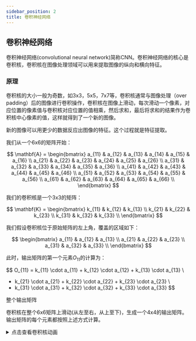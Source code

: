 ```yaml
---
sidebar_position: 2
title: 卷积神经网络
---
```


## 卷积神经网络

卷积神经网络(convolutional neural network)简称CNN。卷积神经网络的核心是卷积核，卷积核在图像处理领域可以用来提取图像的纵向和横向特征。

### 原理

卷积核的大小一般为奇数，如3x3，5x5，7x7等，卷积核通常与图像处理（over padding）后的图像进行卷积操作，卷积核在图像上滑动，每次滑动一个像素，对应位置的像素值与卷积核对应位置的值相乘，然后求和，最后将求和的结果作为卷积核中心像素的值，这样就得到了一个新的图像。

新的图像可以用更少的数据反应出图像的特征。这个过程就是特征提取。

我们从一个6x6的矩阵开始：

$$
\mathbf{A} = \begin{bmatrix}
a_{11} & a_{12} & a_{13} & a_{14} & a_{15} & a_{16} \\
a_{21} & a_{22} & a_{23} & a_{24} & a_{25} & a_{26} \\
a_{31} & a_{32} & a_{33} & a_{34} & a_{35} & a_{36} \\
a_{41} & a_{42} & a_{43} & a_{44} & a_{45} & a_{46} \\
a_{51} & a_{52} & a_{53} & a_{54} & a_{55} & a_{56} \\
a_{61} & a_{62} & a_{63} & a_{64} & a_{65} & a_{66} \\
\end{bmatrix}
$$



我们的卷积核是一个3x3的矩阵：

$$
\mathbf{K} = \begin{bmatrix}
k_{11} & k_{12} & k_{13} \\
k_{21} & k_{22} & k_{23} \\
k_{31} & k_{32} & k_{33} \\
\end{bmatrix}
$$


我们假设卷积核位于原始矩阵的左上角，覆盖的区域如下：

$$
\begin{bmatrix}
a_{11} & a_{12} & a_{13} \\
a_{21} & a_{22} & a_{23} \\
a_{31} & a_{32} & a_{33} \\
\end{bmatrix}
$$

此时，输出矩阵的第一个元素$O_{11}$的计算为：

$$
O_{11} = k_{11} \cdot a_{11} + k_{12} \cdot a_{12} + k_{13} \cdot a_{13} \\ 
+ k_{21} \cdot a_{21} + k_{22} \cdot a_{22} + k_{23} \cdot a_{23} \\ 
+ k_{31} \cdot a_{31} + k_{32} \cdot a_{32} + k_{33} \cdot a_{33}
$$

整个输出矩阵

卷积核在整个6x6矩阵上滑动(从左至右，从上至下)，生成一个4x4的输出矩阵。输出矩阵的每个元素都按照上述方式计算。

<details>
<summary>点击查看卷积核动画</summary>
``` jsx live
// 你可以尝试更改矩阵尺寸与卷积核的尺寸来感受卷积过程
function example(props) {
  // 使用 XPath 查询选择输出框
  const xpathSelector =
    "/html/body/div/div[2]/div/div/main/div/div/div/div/article/div[2]/div[1]/div[4]";
  const myElement = document.evaluate(
    xpathSelector,
    document,
    null,
    XPathResult.FIRST_ORDERED_NODE_TYPE,
    null
  ).singleNodeValue;
  // 矩阵尺寸
  const matrixSize = 6;
  // 卷积核尺寸
  const kernelSize = 3;
  const matrix = Array.from({ length: matrixSize }, (_, i) =>
    Array.from({ length: matrixSize }, (_, j) => `a${i + 1}${j + 1}`)
  );
  const [position, setPosition] = useState([0, 0]);
  useEffect(() => {
    const positions = [];
    for (let i = 0; i <= matrixSize - kernelSize; i++) {
      for (let j = 0; j <= matrixSize - kernelSize; j++) {
        positions.push([i, j]);
      }
    }

    let index = 0;
    const interval = setInterval(() => {
      setPosition(positions[index]);
      index = (index + 1) % positions.length;
    }, 1000);

    return () => clearInterval(interval);
  }, []);

  return (
    <div style={{ display: 'flex', justifyContent: 'center', alignItems: 'center', height: '100vh', backgroundColor: '#f0f0f0' }}>
      <div style={{ display: 'grid', gridTemplateColumns: `repeat(${matrixSize}, 50px)`, gridGap: '5px', position: 'relative' }}>
        {matrix.map((row, i) =>
          row.map((cell, j) => (
            <div
              key={`${i}-${j}`}
              style={{
                width: '50px',
                height: '50px',
                backgroundColor: '#fff',
                border: '1px solid #ccc',
                display: 'flex',
                justifyContent: 'center',
                alignItems: 'center',
                fontSize: '18px',
                backgroundColor: i >= position[0] && i < position[0] + kernelSize && j >= position[1] && j < position[1] + kernelSize ? 'yellow' : '#fff'
              }}
            >
              {cell}
            </div>
          ))
        )}
      </div>
    </div>
  );
}
```
</details>


最终输出矩阵$\mathbf{O}$为：

$$
\mathbf{O} = \begin{bmatrix}
O_{11} & O_{12} & O_{13} & O_{14} \\
O_{21} & O_{22} & O_{23} & O_{24} \\
O_{31} & O_{32} & O_{33} & O_{34} \\
O_{41} & O_{42} & O_{43} & O_{44} \\
\end{bmatrix}
$$

每个$O_{ij}$的具体计算方法如前所述，通过卷积核在原始矩阵上的滑动和计算得到。

通过这个例子，可以清晰地看到卷积核是如何对矩阵进行操作并生成输出的。

### 常见卷积核及用途


1. **水平边缘检测**：
   $$
   \begin{bmatrix}
   -1 & -1 & -1 \\
   0 & 0 & 0 \\
   1 & 1 & 1
   \end{bmatrix}
   $$
   用途：检测水平边缘。

2. **垂直边缘检测**：
   $$
   \begin{bmatrix}
   -1 & 0 & 1 \\
   -1 & 0 & 1 \\
   -1 & 0 & 1
   \end{bmatrix}
   $$
   用途：检测垂直边缘。

3. **Sobel算子（水平）**：
   $$
   \begin{bmatrix}
   -1 & 0 & 1 \\
   -2 & 0 & 2 \\
   -1 & 0 & 1
   \end{bmatrix}
   $$
   用途：检测水平边缘和梯度。

4. **Sobel算子（垂直）**：
   $$
   \begin{bmatrix}
   1 & 2 & 1 \\
   0 & 0 & 0 \\
   -1 & -2 & -1
   \end{bmatrix}
   $$
   用途：检测垂直边缘和梯度。

5. **拉普拉斯算子**：
   $$
   \begin{bmatrix}
   0 & 1 & 0 \\
   1 & -4 & 1 \\
   0 & 1 & 0
   \end{bmatrix}
   $$
   用途：检测图像的二阶导数，强调边缘。

6. **锐化**：
   $$
   \begin{bmatrix}
   0 & -1 & 0 \\
   -1 & 5 & -1 \\
   0 & -1 & 0
   \end{bmatrix}
   $$
   用途：提高图像的清晰度。

7. **高斯模糊（3x3）**：
   $$
   \frac{1}{16}
   \begin{bmatrix}
   1 & 2 & 1 \\
   2 & 4 & 2 \\
   1 & 2 & 1
   \end{bmatrix}
   $$
   用途：平滑图像，减少噪声。

8. **高斯模糊（5x5）**：
   $$
   \frac{1}{256}
   \begin{bmatrix}
   1 & 4 & 6 & 4 & 1 \\
   4 & 16 & 24 & 16 & 4 \\
   6 & 24 & 36 & 24 & 6 \\
   4 & 16 & 24 & 16 & 4 \\
   1 & 4 & 6 & 4 & 1
   \end{bmatrix}
   $$
   用途：更强的平滑效果。

9. **边缘增强**：
   $$
   \begin{bmatrix}
   -1 & -1 & -1 \\
   -1 & 9 & -1 \\
   -1 & -1 & -1
   \end{bmatrix}
   $$
   用途：增强边缘，使图像轮廓更加明显。

10. **均值滤波**：
    $$
    \frac{1}{9}
    \begin{bmatrix}
    1 & 1 & 1 \\
    1 & 1 & 1 \\
    1 & 1 & 1
    \end{bmatrix}
    $$
    用途：均匀地平滑图像。

```python showLineNumbers
import numpy as np
import matplotlib.pyplot as plt
from matplotlib.font_manager import FontProperties
import cv2

# 设置中文字体
# 替换为你系统中支持中文的字体路径(windows)
font_path = r'C:\Windows\Fonts\simhei.ttf'  
# mac（如果有的话）
# font_path = '/System/Library/Fonts/STHeiti Light.ttc' 
font_prop = FontProperties(fname=font_path)

# 读取灰度图像
image = np.array(cv2.imread('data/people.bmp',cv2.IMREAD_GRAYSCALE))

# 定义卷积核
kernels = {
    '水平边缘': np.array([[-1, -1, -1], [0, 0, 0], [1, 1, 1]]),
    '垂直边缘': np.array([[-1, 0, 1], [-1, 0, 1], [-1, 0, 1]]),
    'Sobel水平': np.array([[-1, 0, 1], [-2, 0, 2], [-1, 0, 1]]),
    'Sobel垂直': np.array([[1, 2, 1], [0, 0, 0], [-1, -2, -1]]),
    '拉普拉斯': np.array([[0, 1, 0], [1, -4, 1], [0, 1, 0]]),
    '锐化': np.array([[0, -1, 0], [-1, 5, -1], [0, -1, 0]]),
    '高斯模糊3x3': np.array([[1, 2, 1], [2, 4, 2], [1, 2, 1]]) / 16,
    '高斯模糊5x5': np.array([[1, 4, 6, 4, 1], [4, 16, 24, 16, 4], [6, 24, 36, 24, 6], [4, 16, 24, 16, 4], [1, 4, 6, 4, 1]]) / 256,
    '边缘增强': np.array([[-1, -1, -1], [-1, 9, -1], [-1, -1, -1]]),
    '均值滤波': np.array([[1, 1, 1], [1, 1, 1], [1, 1, 1]]) / 9
}

# 使用NumPy实现卷积操作
def convolve2d(image, kernel):
    # 获取图像和卷积核的尺寸
    i_height, i_width = image.shape
    k_height, k_width = kernel.shape
    
    # 计算输出图像的尺寸
    o_height = i_height - k_height + 1
    o_width = i_width - k_width + 1
    
    # 创建输出图像
    output = np.zeros((o_height, o_width))
    
    # 执行卷积操作
    for y in range(o_height):
        for x in range(o_width):
            # 提取图像区域
            region = image[y:y+k_height, x:x+k_width]
            # 计算卷积值
            output[y, x] = np.sum(region * kernel)
    
    return output

# 应用卷积核
results = {}
for name, kernel in kernels.items():
    # 为了处理边界，先对图像进行填充
    if kernel.shape[0] == 5:  # 对于5x5卷积核
        pad_width = 2
    else:  # 对于3x3卷积核
        pad_width = 1
    
    padded_image = np.pad(image, pad_width, mode='constant')
    filtered_image = convolve2d(padded_image, kernel)
    
    # 归一化处理，确保像素值在有效范围内
    filtered_image = np.clip(filtered_image, 0, 255).astype(np.uint8)
    results[name] = filtered_image

# 显示结果
plt.figure(figsize=(15, 8))
for i, (name, result) in enumerate(results.items()):
    plt.subplot(3, 4, i + 1)
    plt.imshow(result, cmap='gray')
    plt.title(name, fontproperties=font_prop)
    plt.axis('off')

plt.tight_layout()
plt.show()

```
### pooling 池化
池化（Pooling）是一种用于减少卷积神经网络（CNN）中特征图大小的操作。它通过将特征图上的局部区域进行聚合，得到一个更小的特征图。

池化操作类似卷积操作，使用的也是一个很小的矩阵，叫做池化核，但是池化核本身没有参数，只是通过对输入特征矩阵本身进行运算，它的大小通常是2x2、3x3、4x4等，然后将池化核在卷积得到的输出特征图中进行池化操作，需要注意的是，池化的过程中也有Padding方式以及步长的概念，与卷积不同的是，池化的步长往往等于池化核的大小。
最常见的池化操作为**最大值池化**（Max Pooling）和**平均值池化**（Average Pooling）两种。
```python showLineNumbers
import numpy as np

def pooling(input_array, pool_size=(2, 2), stride=None, mode='max'):
    """
    池化操作函数
    
    参数:
        input_array: 输入数组，形状为[height, width]或[batch, height, width, channels]
        pool_size: 池化窗口大小，默认为(2, 2)
        stride: 步长，默认与pool_size相同
        mode: 池化类型，'max'表示最大池化，'avg'表示平均池化
        
    返回:
        池化后的数组
    """
    # 如果未指定stride，则默认与pool_size相同
    if stride is None:
        stride = pool_size
    
    # 确保输入是numpy数组
    input_array = np.asarray(input_array)
    
    # 处理不同维度的输入
    if input_array.ndim == 2:  # 单通道2D输入
        h, w = input_array.shape
        d = 1
        input_array = input_array.reshape(1, h, w, 1)
    elif input_array.ndim == 3:  # 带批次或通道的3D输入
        raise ValueError("输入数组维度应为2D或4D")
    elif input_array.ndim == 4:  # 标准4D输入 [batch, height, width, channels]
        pass
    else:
        raise ValueError("输入数组维度应为2D或4D")
    
    # 获取输入尺寸
    batch_size, height, width, channels = input_array.shape
    
    # 计算输出尺寸
    out_height = (height - pool_size[0]) // stride[0] + 1
    out_width = (width - pool_size[1]) // stride[1] + 1
    
    # 初始化输出数组
    output = np.zeros((batch_size, out_height, out_width, channels))
    
    # 执行池化操作
    for b in range(batch_size):
        for c in range(channels):
            for i in range(out_height):
                for j in range(out_width):
                    h_start = i * stride[0]
                    h_end = h_start + pool_size[0]
                    w_start = j * stride[1]
                    w_end = w_start + pool_size[1]
                    
                    pool_region = input_array[b, h_start:h_end, w_start:w_end, c]
                    
                    if mode == 'max':
                        output[b, i, j, c] = np.max(pool_region)
                    elif mode == 'avg':
                        output[b, i, j, c] = np.mean(pool_region)
                    else:
                        raise ValueError("支持的模式为'max'或'avg'")
    
    # 如果输入是2D，则返回2D输出
    if input_array.shape[0] == 1 and input_array.shape[3] == 1:
        return output[0, :, :, 0]
    
    return output

# 示例使用
if __name__ == "__main__":
    # 创建测试数据
    test_data = np.array([
        [1, 2, 3, 4],
        [5, 6, 7, 8],
        [9, 10, 11, 12],
        [13, 14, 15, 16]
    ])
    
    # 最大池化
    max_pooled = pooling(test_data, pool_size=(2, 2), mode='max')
    print("最大池化结果:")
    print(max_pooled)
    
    # 平均池化
    avg_pooled = pooling(test_data, pool_size=(2, 2), mode='avg')
    print("平均池化结果:")
    print(avg_pooled)
'''
最大池化结果:
[[ 6.  8.]
 [14. 16.]]
平均池化结果:
[[ 3.5  5.5]
 [11.5 13.5]]
'''
```

- over padding(填充)
  
有时图像的特征在边缘上，例如

```python
import numpy as np
import matplotlib.pyplot as plt

# 读取图像
inputs = np.array([
  [255,1,2],
  [255,1,2],
  [255,1,2],]

)
# 用于提取纵向特征的卷积核
kernel = np.array([
  [0,1,0],
  [0,1,0],
  [0,1,0]]
)

# 卷积操作结果，没能正确获取边缘的特征
'''
[[0.   2.   0.]
 [0.   2.   0.]
 [0.   2.   0.]]
'''


# 对输入图像进行填充
# array: 需要填充的数组
# pad_width: 填充的宽度(上下左右都填充)
# mode: 填充的方式，通常为'constant',
# 有0、空、最大、平均、中位等11种参数可以选，点击方法进入查看
# constant_values: 填充的值，通常为0
inputs = np.pad(
    array=inputs,
    pad_width=1,
    mode='constant',
    constant_values=0
)


# 卷积操作
out_put = np.zeros((inputs.shape[0] - kernel.shape[0] + 1, inputs.shape[1] - kernel.shape[1] + 1))
out_put_w = out_put.shape[0]
out_put_h = out_put.shape[1]

for i in range(out_put_w):
    for j in range(out_put_h):
        conv_result = np.sum(inputs[i:i+kernel.shape[0], j:j+kernel.shape[1]] * kernel)
        out_put[i][j] = conv_result

# 卷积操作结果,正确的获取到了边缘的特征
print(out_put)
'''
[[510.   2.   4.]
 [765.   3.   6.]
 [510.   2.   4.]]
'''
```

### stride(步幅)

步幅表示卷积核移动的步长，步幅越大，卷积核每次跳跃的距离就越多，卷积核的感受野越小。
:::tip
感受野（Receptive Field）的定义：源自生物专业术语，在机器学习中表示卷积神经网络每一层输出的特征图（feature map）上的像素点映射回输入图像上的区域大小。通俗点的解释是，特征图上一点，相对于原图的大小，也是卷积神经网络特征所能看到输入图像的区域。
:::

```python showLineNumbers
import numpy as np

def convolution_2d(input_array, kernel, stride=3):
    """
    实现2D卷积操作
    
    参数:
        input_array: 输入数组，形状为 (height, width)
        kernel: 卷积核，形状为 (kernel_size, kernel_size)
        stride: 卷积步长，默认为3
        
    返回:
        卷积结果数组
    """
    # 获取输入数组和卷积核的尺寸
    input_height, input_width = input_array.shape
    kernel_size = kernel.shape[0]
    
    # 计算输出数组的尺寸
    output_height = (input_height - kernel_size) // stride + 1
    output_width = (input_width - kernel_size) // stride + 1
    
    # 初始化输出数组
    output = np.zeros((output_height, output_width))
    
    # 执行卷积操作
    for i in range(output_height):
        for j in range(output_width):
            # 计算当前窗口的位置
            start_i = i * stride
            start_j = j * stride
            
            # 提取当前窗口
            window = input_array[start_i:start_i+kernel_size, start_j:start_j+kernel_size]
            
            # 计算卷积和
            output[i, j] = np.sum(window * kernel)
    
    return output

# 示例使用
if __name__ == "__main__":
    # 创建10x10的示例输入数组
    input_array = np.ones((8, 8))
    # 即输入数组每行列数据下标为 0-7 0-7
    
    # 创建5x5的卷积核
    kernel = np.ones((5, 5))
    
    # 执行卷积操作，步幅为3
    # 第一次卷积的区域为 0-4 0-4
    # 第二次卷积的区域为 3-7 3-7
    result = convolution_2d(input_array, kernel, stride=3)
    
    print("输入数组形状:", input_array.shape)
    print("卷积核形状:", kernel.shape)
    print("卷积结果形状:", result.shape)
    print("\n输入数组:")
    print(input_array)
    print("\n卷积核:")
    print(kernel)
    print("\n卷积结果:")
    print(result)
'''
输入数组形状: (10, 10)
卷积核形状: (5, 5)
卷积结果形状: (2, 2)

输入数组:
[[1. 1. 1. 1. 1. 1. 1. 1.]
 [1. 1. 1. 1. 1. 1. 1. 1.]
 [1. 1. 1. 1. 1. 1. 1. 1.]
 [1. 1. 1. 1. 1. 1. 1. 1.]
 [1. 1. 1. 1. 1. 1. 1. 1.]
 [1. 1. 1. 1. 1. 1. 1. 1.]
 [1. 1. 1. 1. 1. 1. 1. 1.]
 [1. 1. 1. 1. 1. 1. 1. 1.]]

卷积核:
[[1. 1. 1. 1. 1.]
 [1. 1. 1. 1. 1.]
 [1. 1. 1. 1. 1.]
 [1. 1. 1. 1. 1.]
 [1. 1. 1. 1. 1.]]

卷积结果:
[[25. 25.]
 [25. 25.]]
'''
```

### 卷积神经网络对手写数字识别


import Tabs from '@theme/Tabs';
import TabItem from '@theme/TabItem';

<Tabs>
  <TabItem value="torch" label="pytorch" default>
    这是pytorch实现

```python showLineNumbers
import torch
import torch.nn as nn
import torch.optim as optim
from sklearn.datasets import load_digits
from sklearn.model_selection import train_test_split
import numpy as np

# 加载数据 & 预处理
digits = load_digits()
X = digits.images.astype(np.float32) / 16.0  # 归一化到0~1
y = digits.target
X = X[..., np.newaxis]  # 添加通道维度 (n,8,8,1)
num_classes = 10

# 划分训练/验证集
X_train, X_val, y_train, y_val = train_test_split(
    X, y, test_size=0.2, random_state=42, stratify=y
)

# 转换为PyTorch张量，并调整为NCHW格式
X_train = torch.tensor(X_train).permute(0, 3, 1, 2)  # NHWC -> NCHW
X_val = torch.tensor(X_val).permute(0, 3, 1, 2)
y_train = torch.tensor(y_train, dtype=torch.long)
y_val = torch.tensor(y_val, dtype=torch.long)


# 定义模型
class SimpleConvNet(nn.Module):
    def __init__(self):
        super(SimpleConvNet, self).__init__()
        self.conv = nn.Conv2d(1, 8, kernel_size=3, padding=1)  # 输入1通道，输出8通道
        self.relu = nn.ReLU()
        self.pool = nn.MaxPool2d(kernel_size=2)  # 2x2池化
        self.fc = nn.Linear(4 * 4 * 8, num_classes)  # 全连接层

    def forward(self, x):
        x = self.conv(x)  # 卷积层
        x = self.relu(x)  # ReLU激活
        x = self.pool(x)  # 最大池化
        x = x.reshape(x.shape[0], -1)
        x = self.fc(x)  # 全连接层
        return x


# 创建模型、损失函数和优化器
model = SimpleConvNet()
criterion = nn.CrossEntropyLoss()
optimizer = optim.SGD(model.parameters(), lr=0.1)

# 训练参数
epochs = 10
batch_size = 64

# 训练循环
for epoch in range(epochs):
    # 创建数据加载器进行批处理
    indices = torch.randperm(len(X_train))

    model.train()  # 设置为训练模式
    total_loss = 0

    # 小批量训练
    for i in range(0, len(X_train), batch_size):
        # 获取批次数据
        batch_indices = indices[i : i + batch_size]
        x_batch = X_train[batch_indices]
        y_batch = y_train[batch_indices]

        # 前向传播
        outputs = model(x_batch)
        loss = criterion(outputs, y_batch)
        total_loss += loss.item()

        # 反向传播和优化
        optimizer.zero_grad()  # 清除之前的梯度
        loss.backward()  # 反向传播
        optimizer.step()  # 更新参数

    # 验证
    model.eval()  # 设置为评估模式
    with torch.no_grad():  # 不计算梯度
        outputs = model(X_val)
        _, predicted = torch.max(outputs, 1)  # 获取最大值所在位置
        accuracy = (predicted == y_val).float().mean()

    print(
        f"Epoch {epoch+1}/{epochs}  loss={total_loss/len(indices)*batch_size:.4f}  val_acc={accuracy:.4f}"
    )
'''
Epoch 1/10  loss=2.2956  val_acc=0.4472
Epoch 2/10  loss=2.0604  val_acc=0.6167
Epoch 3/10  loss=1.5787  val_acc=0.7861
Epoch 4/10  loss=1.0126  val_acc=0.8000
Epoch 5/10  loss=0.6914  val_acc=0.7972
Epoch 6/10  loss=0.5458  val_acc=0.7917
Epoch 7/10  loss=0.4080  val_acc=0.8417
Epoch 8/10  loss=0.3853  val_acc=0.8778
Epoch 9/10  loss=0.3235  val_acc=0.9111
Epoch 10/10  loss=0.2700  val_acc=0.9250
'''
```
  </TabItem>
  <TabItem value="numpy" label="numpy">
    这是numpy实现

```python showLineNumbers
import numpy as np
from sklearn.datasets import load_digits
from sklearn.model_selection import train_test_split


# 卷积层前向传播
def conv2d_forward(x, w, b):
    # x: 输入数据，形状为(N,H,W,C)
    # w: 卷积核权重，形状为(Kh,Kw,C,Cout)
    # b: 偏置项，长度为Cout
    N, H, W, C = x.shape  # 获取输入数据的形状
    Kh, Kw, _, Cout = w.shape  # 获取卷积核的形状
    padding = 1  # 固定使用padding=1
    Ho = (H + 2 * padding - Kh) + 1  # 计算输出高度
    Wo = (W + 2 * padding - Kw) + 1  # 计算输出宽度
    # 对输入数据进行填充
    x_pad = np.pad(
        x, [(0, 0), (padding, padding), (padding, padding), (0, 0)], "constant"
    )
    # 初始化输出张量
    y = np.zeros((N, Ho, Wo, Cout), dtype=x.dtype)

    # 计算卷积
    for n in range(N):  # 遍历每个样本
        for i in range(Ho):  # 遍历输出高度
            for j in range(Wo):  # 遍历输出宽度
                # 获取当前位置对应的输入数据块
                patch = x_pad[n, i : i + Kh, j : j + Kw, :]
                for cout in range(Cout):  # 遍历每个输出通道
                    # 计算卷积结果
                    y[n, i, j, cout] = np.sum(patch * w[:, :, :, cout]) + b[cout]

    cache = (x, w, b, x_pad)  # 缓存用于反向传播
    return y, cache


# 卷积层反向传播
def conv2d_backward(dy, cache):
    # dy: 输出梯度，形状与卷积层输出相同
    # cache: 前向传播保存的缓存数据
    x, w, b, x_pad = cache  # 解包缓存数据
    N, H, W, C = x.shape  # 获取输入数据的形状
    Kh, Kw, _, Cout = w.shape  # 获取卷积核的形状
    _, Ho, Wo, _ = dy.shape  # 获取输出梯度的形状
    padding = 1  # 固定使用padding=1

    # 初始化梯度
    dx_pad = np.zeros_like(x_pad)  # 填充后输入的梯度
    dw = np.zeros_like(w)  # 权重梯度
    db = np.zeros_like(b)  # 偏置梯度

    # 计算梯度
    for n in range(N):  # 遍历每个样本
        for i in range(Ho):  # 遍历输出高度
            for j in range(Wo):  # 遍历输出宽度
                # 获取当前位置对应的输入数据块
                patch = x_pad[n, i : i + Kh, j : j + Kw, :]
                for cout in range(Cout):  # 遍历每个输出通道
                    # 累加权重梯度
                    dw[:, :, :, cout] += patch * dy[n, i, j, cout]
                    # 累加输入梯度
                    dx_pad[n, i : i + Kh, j : j + Kw, :] += (
                        w[:, :, :, cout] * dy[n, i, j, cout]
                    )
                    # 累加偏置梯度
                    db[cout] += dy[n, i, j, cout]

    # 去除填充，得到原始输入梯度
    dx = dx_pad[:, padding:-padding, padding:-padding, :]
    return dx, dw, db


# ReLU激活函数前向传播
def relu_forward(x):
    # x: 输入数据
    y = np.maximum(0, x)  # ReLU激活函数：max(0,x)
    return y, x  # 返回输出和缓存(输入x)


# ReLU激活函数反向传播
def relu_backward(dy, cache):
    # dy: 输出梯度
    # cache: 前向传播缓存的输入x
    x = cache
    # ReLU梯度：当x>0时为1，否则为0
    return dy * (x > 0)


# 最大池化前向传播
def maxpool_forward(x):
    # x: 输入数据，形状为(N,H,W,C)
    N, H, W, C = x.shape  # 获取输入形状
    pool_size = (2, 2)  # 固定池化窗口大小为2x2
    ph, pw = pool_size
    # 计算输出大小
    Ho = (H - ph) // 2 + 1
    Wo = (W - pw) // 2 + 1

    # 初始化输出张量和掩码
    y = np.zeros((N, Ho, Wo, C), dtype=x.dtype)
    mask = {}  # 记录最大值位置

    # 计算池化
    for n in range(N):  # 遍历每个样本
        for i in range(Ho):  # 遍历输出高度
            for j in range(Wo):  # 遍历输出宽度
                # 获取当前池化窗口
                patch = x[n, i * 2 : i * 2 + ph, j * 2 : j * 2 + pw, :]
                # 计算窗口内最大值
                y[n, i, j, :] = patch.max(axis=(0, 1))

                # 记录每个通道的最大值位置
                for c in range(C):
                    idx = np.unravel_index(np.argmax(patch[:, :, c]), (ph, pw))
                    mask[(n, i, j, c)] = (i * 2 + idx[0], j * 2 + idx[1])

    return y, (x, mask)  # 返回输出和缓存


# 最大池化反向传播
def maxpool_backward(dy, cache):
    # dy: 输出梯度
    # cache: 前向传播保存的缓存
    x, mask = cache  # 解包缓存

    # 初始化输入梯度
    dx = np.zeros_like(x)
    N, Ho, Wo, C = dy.shape  # 获取输出梯度形状

    # 计算梯度：仅在最大值位置传递梯度
    for n in range(N):  # 遍历每个样本
        for i in range(Ho):  # 遍历输出高度
            for j in range(Wo):  # 遍历输出宽度
                for c in range(C):  # 遍历每个通道
                    # 获取最大值位置并传递梯度
                    xi, xj = mask[(n, i, j, c)]
                    dx[n, xi, xj, c] += dy[n, i, j, c]

    return dx


# 展平层前向传播
def flatten_forward(x):
    # x: 输入数据，形状为(N,H,W,C)
    # 将输入展平为(N, H*W*C)的二维张量
    return x.reshape(x.shape[0], -1), x.shape


# 展平层反向传播
def flatten_backward(dy, cache):
    # dy: 输出梯度，形状为(N, H*W*C)
    # cache: 原始输入形状
    # 将梯度重塑回原始输入形状
    return dy.reshape(cache)


# 全连接层前向传播
def dense_forward(x, w, b):
    # x: 输入数据，形状为(N, Din)
    # w: 权重，形状为(Din, Dout)
    # b: 偏置，长度为Dout
    y = x.dot(w) + b  # 线性变换：y = x·w + b
    return y, (x, w, b)  # 返回输出和缓存


# 全连接层反向传播
def dense_backward(dy, cache):
    # dy: 输出梯度，形状为(N, Dout)
    # cache: 前向传播缓存
    x, w, b = cache  # 解包缓存

    # 计算各个参数的梯度
    dx = dy.dot(w.T)  # 输入梯度：dy·w^T
    dw = x.T.dot(dy)  # 权重梯度：x^T·dy
    db = dy.sum(axis=0)  # 偏置梯度：每个批次梯度的和

    return dx, dw, db


# Softmax交叉熵损失前向传播
def softmax_crossentropy_forward(logits, labels):
    # logits: 预测值，形状为(N, 类别数)
    # labels: 真实标签，形状为(N, 类别数)，one-hot编码

    # 计算softmax概率，防止数值溢出
    ex = np.exp(logits - logits.max(axis=1, keepdims=True))
    proba = ex / ex.sum(axis=1, keepdims=True)

    N = logits.shape[0]  # 样本数量
    # 计算交叉熵损失
    loss = -np.sum(labels * np.log(proba + 1e-12)) / N

    return loss, (proba, labels, N)  # 返回损失和缓存


# Softmax交叉熵损失反向传播
def softmax_crossentropy_backward(cache):
    # cache: 前向传播缓存
    proba, labels, N = cache  # 解包缓存
    # 计算梯度：(softmax概率 - 真实标签) / 样本数
    return (proba - labels) / N


# 加载数据集
digits = load_digits()
X = digits.images.astype(np.float32) / 16.0  # 归一化到0~1范围
y = digits.target
X = X[..., np.newaxis]  # 添加通道维度，变为(N,8,8,1)的形状
num_classes = 10

# 将标签转为one-hot编码
Y = np.eye(num_classes)[y]

# 划分训练集和验证集
X_train, X_val, Y_train, Y_val = train_test_split(X, Y, test_size=0.2, stratify=y)
y_val_labels = Y_val.argmax(axis=1)  # 验证集标签(数字形式)

# 初始化网络参数(使用He初始化)
w1 = np.random.randn(3, 3, 1, 8).astype(np.float32) * np.sqrt(2 / 9)  # 卷积层权重
b1 = np.zeros(8, dtype=np.float32)  # 卷积层偏置
w2 = np.random.randn(4 * 4 * 8, num_classes).astype(np.float32) * np.sqrt(
    2 / 128
)  # 全连接层权重
b2 = np.zeros(num_classes, dtype=np.float32)  # 全连接层偏置

# 超参数
epochs = 10  # 训练轮数
batch_size = 64  # 批次大小
lr = 0.1  # 学习率

# 训练过程
num_train = X_train.shape[0]  # 训练样本数量
for ep in range(epochs):
    # 打乱训练数据
    perm = np.random.permutation(num_train)
    X_train = X_train[perm]
    Y_train = Y_train[perm]

    # 小批量训练
    for i in range(0, num_train, batch_size):
        xb = X_train[i : i + batch_size]  # 当前批次输入
        yb = Y_train[i : i + batch_size]  # 当前批次标签

        # 前向传播
        out1, c1 = conv2d_forward(xb, w1, b1)  # 卷积层
        out1r, c1r = relu_forward(out1)  # ReLU激活
        out2, c2 = maxpool_forward(out1r)  # 最大池化
        flat, cf = flatten_forward(out2)  # 展平层
        logits, c3 = dense_forward(flat, w2, b2)  # 全连接层
        loss, c4 = softmax_crossentropy_forward(logits, yb)  # 损失计算

        # 反向传播
        dlogits = softmax_crossentropy_backward(c4)  # 损失梯度
        dflat, dw2, db2 = dense_backward(dlogits, c3)  # 全连接层梯度
        dout2 = flatten_backward(dflat, cf)  # 展平层梯度
        dout1r = maxpool_backward(dout2, c2)  # 池化层梯度
        dout1 = relu_backward(dout1r, c1r)  # ReLU梯度
        _, dw1, db1 = conv2d_backward(dout1, c1)  # 卷积层梯度

        # 参数更新(梯度下降)
        w1 -= lr * dw1  # 更新卷积层权重
        b1 -= lr * db1  # 更新卷积层偏置
        w2 -= lr * dw2  # 更新全连接层权重
        b2 -= lr * db2  # 更新全连接层偏置

    # 在验证集上评估模型
    out1, _ = conv2d_forward(X_val, w1, b1)  # 卷积层前向传播
    out1r, _ = relu_forward(out1)  # ReLU激活
    out2, _ = maxpool_forward(out1r)  # 最大池化
    flat, _ = flatten_forward(out2)  # 展平层
    logits, _ = dense_forward(flat, w2, b2)  # 全连接层
    preds = np.argmax(logits, axis=1)  # 预测结果
    acc = (preds == y_val_labels).mean()  # 计算准确率
    print(f"轮次 {ep+1}/{epochs}  损失={loss:.4f}  验证准确率={acc:.4f}")
```
  </TabItem>

</Tabs>

